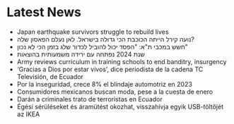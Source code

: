 # Latest News
-  Japan earthquake survivors struggle to rebuild lives
-  נועה קירל הייתה הכוכבת הכי גדולה בישראל. לאן נעלם הפאסון שלה?
-  חשש במכבי ת"א: "הפסד יכול להוביל לכדור שלג בזמן הכי לא נכון"
-  שנת 2024 נפתחה עם ירידה משמעותית בהוצאות
-  Army reviews curriculum in training schools to end banditry, insurgency
-  ‘Gracias a Dios por estar vivos’, dice periodista de la cadena TC Televisión, de Ecuador
-  Por la inseguridad, crece 8% el blindaje automotriz en 2023
-  Consumidores mexicanos buscan moda, pese a la cuesta de enero
-  Darán a criminales trato de terroristas en Ecuador
-  Égési sérüléseket és áramütést okozhat, visszahívja egyik USB-töltőjét az IKEA
